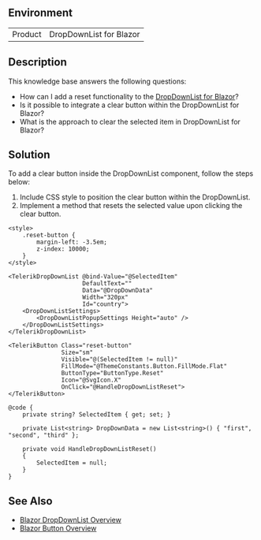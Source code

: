 
## Environment
<table>
<tbody>
<tr>
<td>Product</td>
<td>DropDownList for Blazor</td>
</tr>
</tbody>
</table>

## Description

This knowledge base answers the following questions:

- How can I add a reset functionality to the [DropDownList for Blazor](slug:components/dropdownlist/overview)?
- Is it possible to integrate a clear button within the DropDownList for Blazor?
- What is the approach to clear the selected item in DropDownList for Blazor?

## Solution

To add a clear button inside the DropDownList component, follow the steps below:

1. Include CSS style to position the clear button within the DropDownList.
2. Implement a method that resets the selected value upon clicking the clear button.

`````RAZOR
<style>
    .reset-button {
        margin-left: -3.5em;
        z-index: 10000;
    }
</style>

<TelerikDropDownList @bind-Value="@SelectedItem"
                     DefaultText=""
                     Data="@DropDownData"
                     Width="320px"
                     Id="country">
    <DropDownListSettings>
        <DropDownListPopupSettings Height="auto" />
    </DropDownListSettings>
</TelerikDropDownList>

<TelerikButton Class="reset-button"
               Size="sm"
               Visible="@(SelectedItem != null)"
               FillMode="@ThemeConstants.Button.FillMode.Flat"
               ButtonType="ButtonType.Reset"
               Icon="@SvgIcon.X"
               OnClick="@HandleDropDownListReset">
</TelerikButton>

@code {
    private string? SelectedItem { get; set; }

    private List<string> DropDownData = new List<string>() { "first", "second", "third" };

    private void HandleDropDownListReset()
    {
        SelectedItem = null;
    }
}
`````

## See Also

- [Blazor DropDownList Overview](slug:components/dropdownlist/overview)
- [Blazor Button Overview](slug:components/button/overview)
